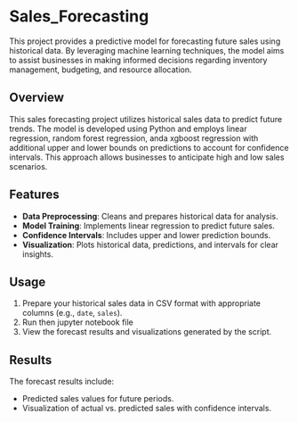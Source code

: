 # Sales_Forecasting

This project provides a predictive model for forecasting future sales using historical data. By leveraging machine learning techniques, the model aims to assist businesses in making informed decisions regarding inventory management, budgeting, and resource allocation.

## Overview

This sales forecasting project utilizes historical sales data to predict future trends. The model is developed using Python and employs linear regression, random forest regression, anda xgboost regression with additional upper and lower bounds on predictions to account for confidence intervals. This approach allows businesses to anticipate high and low sales scenarios.

## Features

- **Data Preprocessing**: Cleans and prepares historical data for analysis.
- **Model Training**: Implements linear regression to predict future sales.
- **Confidence Intervals**: Includes upper and lower prediction bounds.
- **Visualization**: Plots historical data, predictions, and intervals for clear insights.

## Usage

1. Prepare your historical sales data in CSV format with appropriate columns (e.g., `date`, `sales`).
2. Run then jupyter notebook file
3. View the forecast results and visualizations generated by the script.

## Results

The forecast results include:

- Predicted sales values for future periods.
- Visualization of actual vs. predicted sales with confidence intervals.
